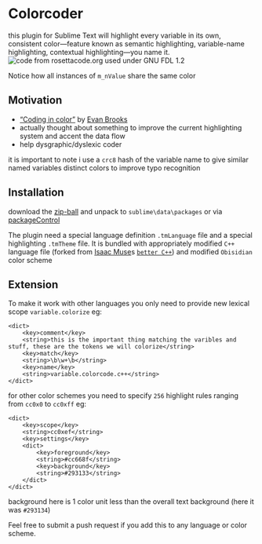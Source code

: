 Colorcoder
==========
this plugin for Sublime Text will highlight every variable in its own, consistent color—feature known as semantic highlighting, variable-name highlighting, contextual highlighting—you name it.
![code from rosettacode.org used under GNU FDL 1.2](https://dl.dropboxusercontent.com/u/14672987/site/colorcoder/colorcoder.png)

Notice how all instances of `m_nValue` share the same color

Motivation
----------
 - [“Coding in color”](https://medium.com/p/3a6db2743a1e/) by [Evan Brooks](https://medium.com/@evnbr)
 - actually thought about something to improve the current highlighting system and accent the data flow
 - help dysgraphic/dyslexic coder

it is important to note i use a `crc8` hash of the variable name to give similar named variables distinct colors to improve typo recognition

Installation
------------
download the [zip-ball](https://github.com/vprimachenko/Sublime-Colorcoder/archive/master.zip) and unpack to `sublime\data\packages` or via [packageControl](https://sublime.wbond.net/)

The plugin need a special language definition `.tmLanguage` file and a special highlighting `.tmTheme` file. It is bundled with appropriately modified `C++` language file (forked from [Isaac Muse](https://github.com/facelessuser)s [`better C++`](https://github.com/facelessuser/sublime-languages/blob/master/Better%20C++/C++.tmLanguage)) and modified `Obisidian` color scheme

Extension
----------
To make it work with other languages you only need to provide new lexical scope `variable.colorize` eg:

	<dict>
		<key>comment</key>
		<string>this is the important thing matching the varibles and stuff, these are the tokens we will colorize</string>
		<key>match</key>
		<string>\b\w+\b</string>
		<key>name</key>
		<string>variable.colorcode.c++</string>
	</dict>

for other color schemes you need to specify `256` highlight rules ranging from `cc0x0` to `cc0xff` eg:

	<dict>
		<key>scope</key>
		<string>cc0xef</string>
		<key>settings</key>
		<dict>
			<key>foreground</key>
			<string>#cc668f</string>
			<key>background</key>
			<string>#293133</string>
		</dict>
	</dict>

background here is 1 color unit less than the overall text background (here it was `#293134`)

Feel free to submit a push request if you add this to any language or color scheme.
